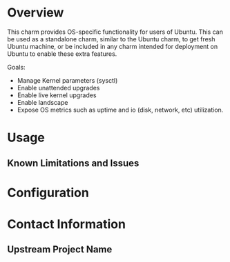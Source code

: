 # Overview

This charm provides OS-specific functionality for users of Ubuntu. This can be used as a standalone charm, similar to the Ubuntu charm, to get fresh Ubuntu machine, or be included in any charm intended for deployment on Ubuntu to enable these extra features.

Goals:
- Manage Kernel parameters (sysctl)
- Enable unattended upgrades
- Enable live kernel upgrades
- Enable landscape
- Expose OS metrics such as uptime and io (disk, network, etc) utilization.

# Usage

## Known Limitations and Issues

# Configuration

# Contact Information

## Upstream Project Name
